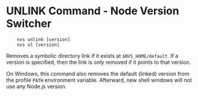 # UNLINK Command - Node Version Switcher

        nvs unlink [version]
        nvs ul [version]

Removes a symbolic directory link if it exists at `$NVS_HOME/default`. If a version is specified, then the link is only removed if it points to that version.

On Windows, this command also removes the default (linked) version from the profile `PATH` environment variable. Afterward, new shell windows will not use any Node.js version.
